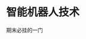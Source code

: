 # 智能机器人技术

期末必挂的一门

<!-- ## 绪论

## 刚体位姿描述与空间变换

## 刚体速度描述与微分运动学

## 机器人位置级正运动学

## 机器人位置级逆运动学

## 微分运动学与雅可比矩阵

## 运动学奇异分析与性能评价

## 机器人的轨迹规划

## 工业机器人的建模方法

## 工业机器人的位置级运动学建模方法

## 工业机器人速度级运动学建模方法

## 工业机器人的控制算法

## 工业机器人的典型执行器及传感器

## 工业机器人视觉及感知

## 工业机器人的综合实例 -->
